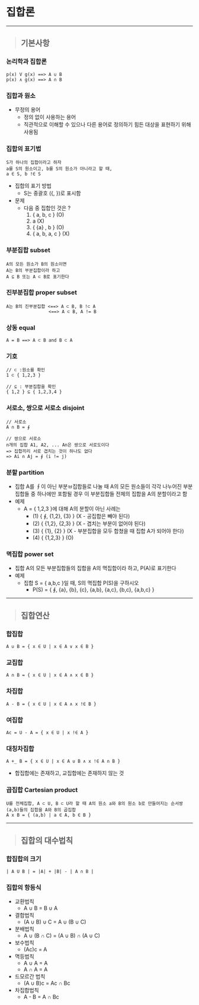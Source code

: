 
# 집합론

---------------------------------------------------------------------------------------------------------------------------------

> ## 기본사항

### 논리학과 집합론
    p(x) V g(x) ==> A ∪ B
    p(x) ∧ g(x) ==> A ∩ B


### 집합과 원소
- 무정의 용어
  - 정의 없이 사용하는 용어
  - 직관적으로 이해할 수 있으나 다른 용어로 정의하기 힘든 대상을 표현하기 위해 사용됨


### 집합의 표기법
    S가 하나의 집합이라고 하자
    a를 S의 원소이고, b를 S의 원소가 아니라고 할 때,
    a ∈ S, b !∈ S
- 집합의 표기 방법
  - S는 중괄호 ({, })로 표시함
- 문제
  - 다음 중 집합인 것은 ?
    1. { a, b, c }      (O)
    2. a                (X)
    3. { {a} , b }      (O)
    4. { a, b, a, c }   (X)


### 부분집합 subset
    A의 모든 원소가 B의 원소이면
    A는 B의 부분집합이라 하고
    A ⊆ B 또는 A ⊂ B로 표기한다


### 진부분집합 proper subset
    A는 B의 진부분집합 <==> A ⊂ B, B !⊂ A
                    <==> A ⊂ B, A != B

### 상동 equal
    A = B ==> A ⊂ B and B ⊂ A


### 기호
    // ⊂ :원소를 확인
    1 ⊂ { 1,2,3 }
    
    // ⊆ : 부분집합을 확인
    { 1,2 } ⊆ { 1,2,3,4 }


### 서로소, 쌍으로 서로소 disjoint
    // 서로소 
    A ∩ B = ∮
    
    // 쌍으로 서로소
    n개의 집합 A1, A2, ... An은 쌍으로 서로도이다
    => 집합끼리 서로 겹치는 것이 하나도 없다
    => Ai ∩ Aj = ∮ (i != j)


### 분할 partition
- 집합 A를 ∮이 아닌 부분ㅂ집합들로 나눌 때 A의 모든 원소들이 각각 나누어진 부분집합들 중 하나에만 포함될 경우 이 부분집합들 전체의 집합을 A의 분할이라고 함
- 예제
  - A = { 1,2,3 }에 대해 A의 분할이 아닌 사례는
    - (1) { ∮, {1,2}, {3} } (X - 공집합은 빼야 된다)
    - (2) { {1,2}, {2,3} } (X - 겹치는 부분이 없어야 된다)
    - (3) { {1}, {2} } (X - 부분집합을 모두 합쳤을 때 집합 A가 되어야 한다)
    - (4) { {1,2,3} } (O)


### 멱집합 power set
- 집합 A의 모든 부분집합들의 집합을 A의 멱집합이라 하고, P(A)로 표기한다
- 예제
  - 집합 S = { a,b,c }일 때, S의 멱집합 P(S)을 구하시오
    - P(S) = { ∮, {a}, {b}, {c}, {a,b}, {a,c}, {b,c}, {a,b,c} }

---------------------------------------------------------------------------------------------------------------------------------

> ## 집합연산

### 합집합
    A ∪ B = { x ∈ U | x ∈ A ∨ x ∈ B }


### 교집합
    A ∩ B = { x ∈ U | x ∈ A ∧ x ∈ B }


### 차집합
    A - B = { x ∈ U | x ∈ A ∧ x !∈ B }


### 여집합
    Ac = U - A = { x ∈ U | x !∈ A }


### 대칭차집합
    A +_ B = { x ∈ U | x ∈ A ∪ B ∧ x !∈ A ∩ B }
- 합집합에는 존재하고, 교집합에는 존재하지 않는 것


### 곱집합 Cartesian product
    U를 전체집합, A ⊂ U, B ⊂ U라 할 때 A의 원소 a와 B의 원소 b로 만들어지는 순서쌍 (a,b)들의 집합을 A와 B의 곱집합
    A x B = { (a,b) | a ∈ A, b ∈ B }

---------------------------------------------------------------------------------------------------------------------------------

> ## 집합의 대수법칙

### 합집합의 크기
    | A U B | = |A| + |B| - | A ∩ B |


### 집합의 항등식
- 교환법칙
  - A ∪ B = B ∪ A
- 결합법칙
  - (A ∪ B) ∪ C = A ∪ (B ∪ C)
- 분배법칙
  - A ∪ (B ∩ C) = (A ∪ B) ∩ (A ∪ C)
- 보수법칙
  - (Ac)c = A
- 멱등법칙
  - A ∪ A = A
  - A ∩ A = A
- 드모르간 법칙
  - (A ∪ B)c = Ac ∩ Bc
- 차집합법칙
  - A - B = A ∩ Bc
























